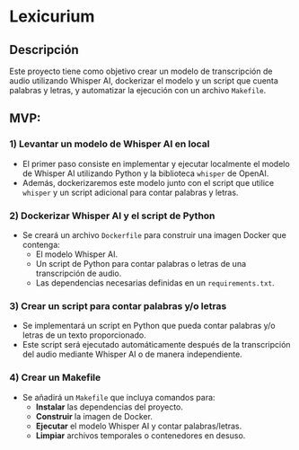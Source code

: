# Lexicurium

## Descripción

Este proyecto tiene como objetivo crear un modelo de transcripción de audio utilizando Whisper AI, dockerizar el modelo y un script que cuenta palabras y letras, y automatizar la ejecución con un archivo `Makefile`.

## MVP:

### 1) Levantar un modelo de Whisper AI en local
- El primer paso consiste en implementar y ejecutar localmente el modelo de Whisper AI utilizando Python y la biblioteca `whisper` de OpenAI.
- Además, dockerizaremos este modelo junto con el script que utilice `whisper` y un script adicional para contar palabras y letras.

### 2) Dockerizar Whisper AI y el script de Python
- Se creará un archivo `Dockerfile` para construir una imagen Docker que contenga:
  - El modelo Whisper AI.
  - Un script de Python para contar palabras o letras de una transcripción de audio.
  - Las dependencias necesarias definidas en un `requirements.txt`.

### 3) Crear un script para contar palabras y/o letras
- Se implementará un script en Python que pueda contar palabras y/o letras de un texto proporcionado.
- Este script será ejecutado automáticamente después de la transcripción del audio mediante Whisper AI o de manera independiente.

### 4) Crear un Makefile
- Se añadirá un `Makefile` que incluya comandos para:
  - **Instalar** las dependencias del proyecto.
  - **Construir** la imagen de Docker.
  - **Ejecutar** el modelo Whisper AI y contar palabras/letras.
  - **Limpiar** archivos temporales o contenedores en desuso.
